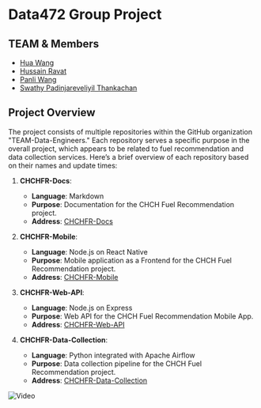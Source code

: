 # Data472 Group Project

## TEAM & Members

- [Hua Wang](hwa205@uclive.ac.nz)
- [Hussain Ravat](hra80@uclive.ac.nz)
- [Panli Wang](pwa115@uclive.ac.nz)
- [Swathy Padinjareveliyil Thankachan](spa256@uclive.ac.nz)

## Project Overview

The project consists of multiple repositories within the GitHub organization "TEAM-Data-Engineers." Each repository serves a specific purpose in the overall project, which appears to be related to fuel recommendation and data collection services. Here’s a brief overview of each repository based on their names and update times:

1. **CHCHFR-Docs**:
   - **Language**: Markdown
   - **Purpose**: Documentation for the CHCH Fuel Recommendation project.
   - **Address**: [CHCHFR-Docs](https://github.com/TEAM-Data-Engineers/CHCHFR-Docs)

2. **CHCHFR-Mobile**:
   - **Language**: Node.js on React Native
   - **Purpose**: Mobile application as a Frontend for the CHCH Fuel Recommendation project.
   - **Address**: [CHCHFR-Mobile](https://github.com/TEAM-Data-Engineers/CHCHFR-Mobile)

3. **CHCHFR-Web-API**:
   - **Language**: Node.js on Express
   - **Purpose**: Web API for the CHCH Fuel Recommendation Mobile App.
   - **Address**: [CHCHFR-Web-API](https://github.com/TEAM-Data-Engineers/CHCHFR-Web-API)

4. **CHCHFR-Data-Collection**:
   - **Language**: Python integrated with Apache Airflow
   - **Purpose**: Data collection pipeline for the CHCH Fuel Recommendation project.
   - **Address**: [CHCHFR-Data-Collection](https://github.com/TEAM-Data-Engineers/CHCHFR-Data-Collection)

![Video](./images/v1.gif)
